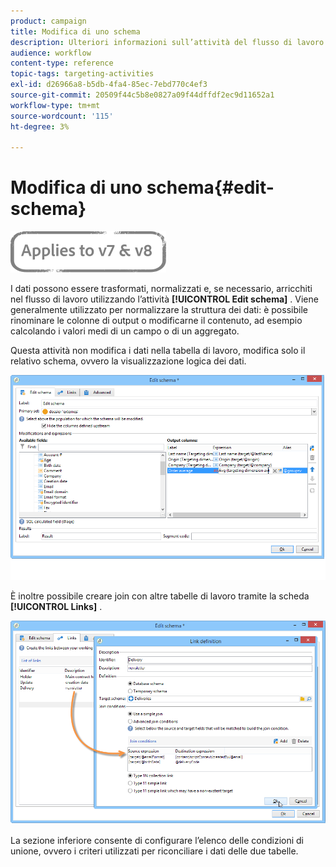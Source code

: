 ```yaml
---
product: campaign
title: Modifica di uno schema
description: Ulteriori informazioni sull’attività del flusso di lavoro Modifica schema
audience: workflow
content-type: reference
topic-tags: targeting-activities
exl-id: d26966a8-b5db-4fa4-85ec-7ebd770c4ef3
source-git-commit: 20509f44c5b8e0827a09f44dffdf2ec9d11652a1
workflow-type: tm+mt
source-wordcount: '115'
ht-degree: 3%

---
```


# Modifica di uno schema{#edit-schema}

![](../../assets/common.svg)

I dati possono essere trasformati, normalizzati e, se necessario, arricchiti nel flusso di lavoro utilizzando l’attività **[!UICONTROL Edit schema]** . Viene generalmente utilizzato per normalizzare la struttura dei dati: è possibile rinominare le colonne di output o modificarne il contenuto, ad esempio calcolando i valori medi di un campo o di un aggregato.

Questa attività non modifica i dati nella tabella di lavoro, modifica solo il relativo schema, ovvero la visualizzazione logica dei dati.

![](assets/wf_manipulation_box.png)

È inoltre possibile creare join con altre tabelle di lavoro tramite la scheda **[!UICONTROL Links]** .

![](assets/wf_manipulation_box_link_tab.png)

La sezione inferiore consente di configurare l’elenco delle condizioni di unione, ovvero i criteri utilizzati per riconciliare i dati delle due tabelle.
